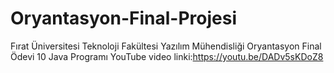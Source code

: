# Oryantasyon-Final-Projesi
Fırat Üniversitesi Teknoloji Fakültesi Yazılım Mühendisliği Oryantasyon Final Ödevi 10 Java Programı
YouTube video linki:https://youtu.be/DADv5sKDoZ8
